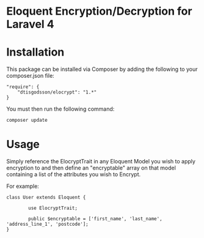 Eloquent Encryption/Decryption for Laravel 4
===============

# Installation

This package can be installed via Composer by adding the following to your composer.json file:

	"require": {
		"dtisgodsson/elocrypt": "1.*"
	}

You must then run the following command:

    composer update

# Usage

Simply reference the ElocryptTrait in any Eloquent Model you wish to apply encryption to and 
then define an "encryptable" array on that model containing a list of the attributes you wish
to Encrypt.

For example:

	class User extends Eloquent {

    		use ElocryptTrait;
    
    		public $encryptable = ['first_name', 'last_name', 'address_line_1', 'postcode'];
  	}
